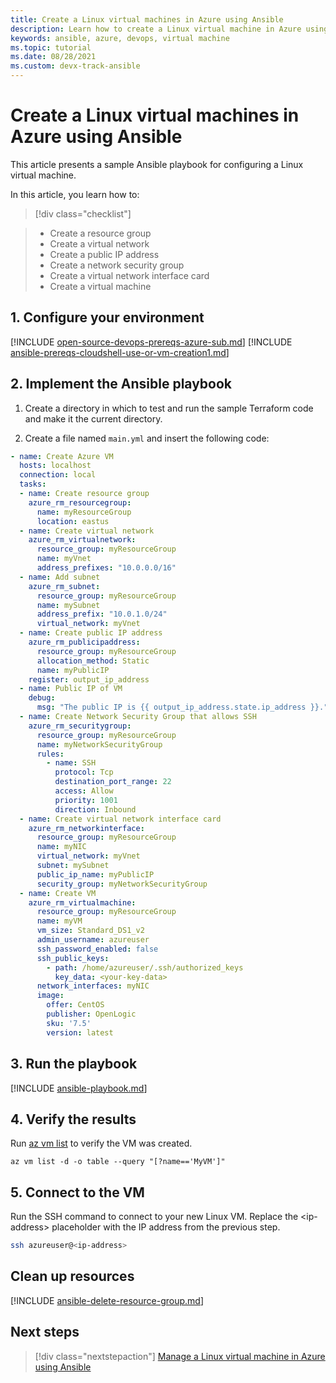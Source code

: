 ```yaml
---
title: Create a Linux virtual machines in Azure using Ansible 
description: Learn how to create a Linux virtual machine in Azure using Ansible
keywords: ansible, azure, devops, virtual machine
ms.topic: tutorial
ms.date: 08/28/2021
ms.custom: devx-track-ansible
---
```


# Create a Linux virtual machines in Azure using Ansible

This article presents a sample Ansible playbook for configuring a Linux virtual machine.

In this article, you learn how to:

> [!div class="checklist"]

> * Create a resource group
> * Create a virtual network
> * Create a public IP address
> * Create a network security group
> * Create a virtual network interface card
> * Create a virtual machine

## 1. Configure your environment

[!INCLUDE [open-source-devops-prereqs-azure-sub.md](../includes/open-source-devops-prereqs-azure-subscription.md)]
[!INCLUDE [ansible-prereqs-cloudshell-use-or-vm-creation1.md](includes/ansible-prereqs-cloudshell-use-or-vm-creation1.md)]

## 2. Implement the Ansible playbook

1. Create a directory in which to test and run the sample Terraform code and make it the current directory.

1. Create a file named `main.yml` and insert the following code:

  ```yaml
  - name: Create Azure VM
    hosts: localhost
    connection: local
    tasks:
    - name: Create resource group
      azure_rm_resourcegroup:
        name: myResourceGroup
        location: eastus
    - name: Create virtual network
      azure_rm_virtualnetwork:
        resource_group: myResourceGroup
        name: myVnet
        address_prefixes: "10.0.0.0/16"
    - name: Add subnet
      azure_rm_subnet:
        resource_group: myResourceGroup
        name: mySubnet
        address_prefix: "10.0.1.0/24"
        virtual_network: myVnet
    - name: Create public IP address
      azure_rm_publicipaddress:
        resource_group: myResourceGroup
        allocation_method: Static
        name: myPublicIP
      register: output_ip_address
    - name: Public IP of VM
      debug:
        msg: "The public IP is {{ output_ip_address.state.ip_address }}."
    - name: Create Network Security Group that allows SSH
      azure_rm_securitygroup:
        resource_group: myResourceGroup
        name: myNetworkSecurityGroup
        rules:
          - name: SSH
            protocol: Tcp
            destination_port_range: 22
            access: Allow
            priority: 1001
            direction: Inbound
    - name: Create virtual network interface card
      azure_rm_networkinterface:
        resource_group: myResourceGroup
        name: myNIC
        virtual_network: myVnet
        subnet: mySubnet
        public_ip_name: myPublicIP
        security_group: myNetworkSecurityGroup
    - name: Create VM
      azure_rm_virtualmachine:
        resource_group: myResourceGroup
        name: myVM
        vm_size: Standard_DS1_v2
        admin_username: azureuser
        ssh_password_enabled: false
        ssh_public_keys:
          - path: /home/azureuser/.ssh/authorized_keys
            key_data: <your-key-data>
        network_interfaces: myNIC
        image:
          offer: CentOS
          publisher: OpenLogic
          sku: '7.5'
          version: latest
  ```

## 3. Run the playbook

[!INCLUDE [ansible-playbook.md](includes/ansible-playbook.md)]

## 4. Verify the results

Run [az vm list](/cli/azure/vm#az_vm_list) to verify the VM was created.

  ```azurecli
  az vm list -d -o table --query "[?name=='MyVM']"
  ```

## 5. Connect to the VM

Run the SSH command to connect to your new Linux VM. Replace the &lt;ip-address> placeholder with the IP address from the previous step.

  ```bash
  ssh azureuser@<ip-address>
  ```

## Clean up resources

[!INCLUDE [ansible-delete-resource-group.md](includes/ansible-delete-resource-group.md)]

## Next steps

> [!div class="nextstepaction"] 
> [Manage a Linux virtual machine in Azure using Ansible](./vm-manage.md)
